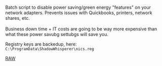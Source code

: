 Batch script to disable power saving/green energy "features" on your network adapters. Prevents issues with Quickbooks, printers, network shares, etc.  
<br>
Business down time + IT costs are going to be way more expensive than what these power savubg settubgs will save you.  

Registry keys are backedup, here: ```C:\ProgramData\ShadowWhisperer\nics.reg```

[RAW](https://github.com/ShadowWhisperer/NoGreenNic/blob/main/NoGreenNic.bat?raw=true)
